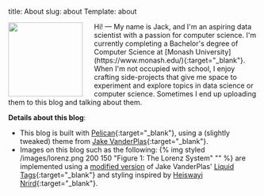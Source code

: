 title: About
slug: about
Template: about

<img src="/images/me.jpg" align="left" width="150" style="padding-right:20px;"/>
Hi! — My name is Jack, and I'm an aspiring data scientist with a passion for computer science. 
I'm currently completing a Bachelor's degree of Computer Science
at [Monash University](https://www.monash.edu/){:target="_blank"}. When I'm not occupied with school,
I enjoy crafting side-projects that give me space to experiment and explore topics in data science
or computer science. Sometimes I end up uploading them to this blog and talking about them.
<br/>

**Details about this blog**:

* This blog is built with [Pelican](https://blog.getpelican.com/){:target="_blank"}, using a (slightly tweaked) theme from [Jake VanderPlas](https://github.com/jakevdp/jakevdp.github.io-source){:target="_blank"}.
* Images on this blog such as the following: {% img styled /images/lorenz.png 200 150 "Figure 1: The Lorenz System" "" %} are implemented using a [modified version](/pages/about/customizing-liquid) of Jake VanderPlas' [Liquid Tags](https://github.com/pelican-plugins/liquid-tags){:target="_blank"} and styling inspired by [Heiswayi Nrird](https://heiswayi.nrird.com/image-caption-using-liquid-syntax){:target="_blank"}.